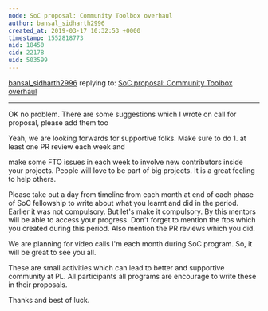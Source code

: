 ```yaml
---
node: SoC proposal: Community Toolbox overhaul
author: bansal_sidharth2996
created_at: 2019-03-17 10:32:53 +0000
timestamp: 1552818773
nid: 18450
cid: 22178
uid: 503599
---
```




[bansal_sidharth2996](../profile/bansal_sidharth2996) replying to: [SoC proposal: Community Toolbox overhaul](../notes/icode365/03-02-2019/soc-proposal)

----
 OK no problem. There are some suggestions which I wrote on call for proposal, please add them too

Yeah, we are looking forwards for supportive folks.  Make sure to do 1. at least one PR review each week and 

make some FTO issues in each week to involve new contributors inside your projects. People will love to be part of big projects. It is a great feeling to help others.

Please take out a day from timeline from each month at end of each phase of SoC fellowship to write about what you learnt and did in the period. Earlier it was not compulsory. But let's make it compulsory. By this mentors will be able to access your progress. Don't forget to mention the ftos which you created during this period. Also mention the PR reviews which you did.

We are planning for video calls I'm each month during SoC program. So, it will be great to see you all.

These are small activities which can lead to better and supportive community at PL. All participants all programs are encourage to write these in their proposals.

Thanks and best of luck.
